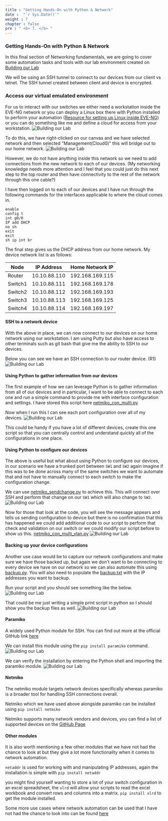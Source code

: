 ```yaml
---
title : "Getting Hands-On with Python & Network"
date :  "`r Sys.Date()`" 
weight : 7
chapter : false
pre : " <b> 7. </b> "
---
```

### Getting Hands-On with Python & Network
In this final section of Networking fundamentals, we are going to cover some automation tasks and tools with our lab environment created on [Building our Lab](/6-BuildingOurLab)

We will be using an SSH tunnel to connect to our devices from our client vs telnet. The SSH tunnel created between client and device is encrypted.

### Access our virtual emulated environment
For us to interact with our switches we either need a workstation inside the EVE-NG network or you can deploy a Linux box there with Python installed to perform your automation ([Resource for setting up Linux inside EVE-NG](https://www.youtube.com/watch?v=3Qstk3zngrY)) or you can do something like me and define a cloud for access from your workstation.
![Building our Lab](/Workshop001/images/7.hands-On/001-lab.png) 

To do this, we have right-clicked on our canvas and we have selected network and then selected "Management(Cloud0)" this will bridge out to our home network.
![Building our Lab](/Workshop001/images/7.hands-On/002-lab.png) 

However, we do not have anything inside this network so we need to add connections from the new network to each of our devices. (My networking knowledge needs more attention and I feel that you could just do this next step to the top router and then have connectivity to the rest of the network through this one cable?)

I have then logged on to each of our devices and I have run through the following commands for the interfaces applicable to where the cloud comes in.

```plaintext
enable
config t
int g0/0
IP add DHCP
no sh
exit
exit
sh ip int br
```

The final step gives us the DHCP address from our home network. My device network list is as follows:

| Node    | IP Address     | Home Network IP   |
|---------|----------------|-------------------|
| Router  | 10.10.88.110   | 192.168.169.115   |
| Switch1 | 10.10.88.111   | 192.168.169.178   |
| Switch2 | 10.10.88.112   | 192.168.169.193   |
| Switch3 | 10.10.88.113   | 192.168.169.125   |
| Switch4 | 10.10.88.114   | 192.168.169.197   |

#### SSH to a network device
With the above in place, we can now connect to our devices on our home network using our workstation. I am using Putty but also have access to other terminals such as git bash that give me the ability to SSH to our devices.

Below you can see we have an SSH connection to our router device. (R1)
![Building our Lab](/Workshop001/images/7.hands-On/003-lab.png) 

#### Using Python to gather information from our devices
The first example of how we can leverage Python is to gather information from all of our devices and in particular, I want to be able to connect to each one and run a simple command to provide me with interface configuration and settings. I have stored this script here [netmiko_con_multi.py](/Scripts/netmiko_con_multi.py)

Now when I run this I can see each port configuration over all of my devices.
![Building our Lab](/Workshop001/images/7.hands-On/004-lab.png) 

This could be handy if you have a lot of different devices, create this one script so that you can centrally control and understand quickly all of the configurations in one place.

#### Using Python to configure our devices
The above is useful but what about using Python to configure our devices, in our scenario we have a trunked port between `SW1` and `SW2` again imagine if this was to be done across many of the same switches we want to automate that and not have to manually connect to each switch to make the configuration change.

We can use [netmiko_sendchange.py](/Scripts/netmiko_sendchange.py) to achieve this. This will connect over SSH and perform that change on our `SW1` which will also change to `SW2`.
![Building our Lab](/Workshop001/images/7.hands-On/005-lab.png) 

Now for those that look at the code, you will see the message appears and tells us sending configuration to device but there is no confirmation that this has happened we could add additional code to our script to perform that check and validation on our switch or we could modify our script before to show us this. [netmiko_con_multi_vlan.py](/Scripts/netmiko_con_multi_vlan.py)
![Building our Lab](/Workshop001/images/7.hands-On/006-lab.png) 

#### Backing up your device configurations
Another use case would be to capture our network configurations and make sure we have those backed up, but again we don't want to be connecting to every device we have on our network so we can also automate this using [backup.py](/Scripts/backup.py). You will also need to populate the [backup.txt](/Scripts/backup.txt) with the IP addresses you want to backup.

Run your script and you should see something like the below.
![Building our Lab](/Workshop001/images/7.hands-On/007-lab.png) 

That could be me just writing a simple print script in python so I should show you the backup files as well.
![Building our Lab](/Workshop001/images/7.hands-On/008-lab.png) 

#### Paramiko
A widely used Python module for SSH. You can find out more at the official GitHub link [here](https://github.com/paramiko/paramiko)

We can install this module using the `pip install paramiko` command.
![Building our Lab](/Workshop001/images/7.hands-On/009-lab.png) 

We can verify the installation by entering the Python shell and importing the paramiko module.
![Building our Lab](/Workshop001/images/7.hands-On/010-lab.png) 

#### Netmiko
The netmiko module targets network devices specifically whereas paramiko is a broader tool for handling SSH connections overall.

Netmiko which we have used above alongside paramiko can be installed using `pip install netmiko`

Netmiko supports many network vendors and devices, you can find a list of supported devices on the [GitHub Page](https://github.com/ktbyers/netmiko#supports)

#### Other modules
It is also worth mentioning a few other modules that we have not had the chance to look at but they give a lot more functionality when it comes to network automation.

`netaddr` is used for working with and manipulating IP addresses, again the installation is simple with `pip install netaddr`

you might find yourself wanting to store a lot of your switch configuration in an excel spreadsheet, the `xlrd` will allow your scripts to read the excel workbook and convert rows and columns into a matrix. `pip install xlrd` to get the module installed.

Some more use cases where network automation can be used that I have not had the chance to look into can be found [here](https://github.com/ktbyers/pynet/tree/master/presentations/dfwcug/examples)
